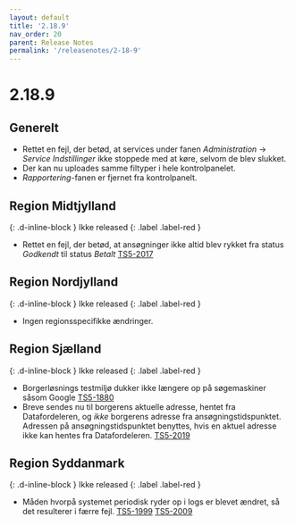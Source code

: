 ```yaml
---
layout: default
title: '2.18.9'
nav_order: 20
parent: Release Notes
permalink: '/releasenotes/2-18-9'
---
```


# 2.18.9

## Generelt
- Rettet en fejl, der betød, at services under fanen _Administration_ → _Service Indstillinger_ ikke stoppede med at køre, selvom de blev slukket.
- Der kan nu uploades samme filtyper i hele kontrolpanelet.
- _Rapportering_-fanen er fjernet fra kontrolpanelt. 

## Region Midtjylland
{: .d-inline-block }
Ikke released
{: .label .label-red }
- Rettet en fejl, der betød, at ansøgninger ikke altid blev rykket fra status _Godkendt_ til status _Betalt_ [TS5-2017](https://sd.trifork.com/browse/TS5-2017)

## Region Nordjylland
{: .d-inline-block }
Ikke released
{: .label .label-red }
- Ingen regionsspecifikke ændringer.

## Region Sjælland
{: .d-inline-block }
Ikke released
{: .label .label-red }
- Borgerløsnings testmiljø dukker ikke længere op på søgemaskiner såsom Google [TS5-1880](https://sd.trifork.com/browse/TS5-1880)
- Breve sendes nu til borgerens aktuelle adresse, hentet fra Datafordeleren, og _ikke_ borgerens adresse fra ansøgningstidspunktet. Adressen på ansøgningstidspunktet benyttes, hvis en aktuel adresse ikke kan hentes fra Datafordeleren. [TS5-2019](https://sd.trifork.com/browse/TS5-2019)

## Region Syddanmark
{: .d-inline-block }
Ikke released
{: .label .label-red }
- Måden hvorpå systemet periodisk ryder op i logs er blevet ændret, så det resulterer i færre fejl. [TS5-1999](https://sd.trifork.com/browse/TS5-1999) [TS5-2009](https://sd.trifork.com/browse/TS5-2009)
